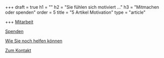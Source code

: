 +++
draft = true
h1 = ""
h2 = "Sie fühlen sich motiviert ..."
h3 = "Mitmachen oder spenden"
order = 5
title = "5 Artikel Motivation"
type = "article"

+++
[Mitarbeit](/helfen/mitarbeit/ "mitarbeit")

[Spenden](/spenden "Spendenshop")

[Wie Sie noch helfen können](/helfen)

[Zum Kontakt](/verein/kontakt "Kontakt")